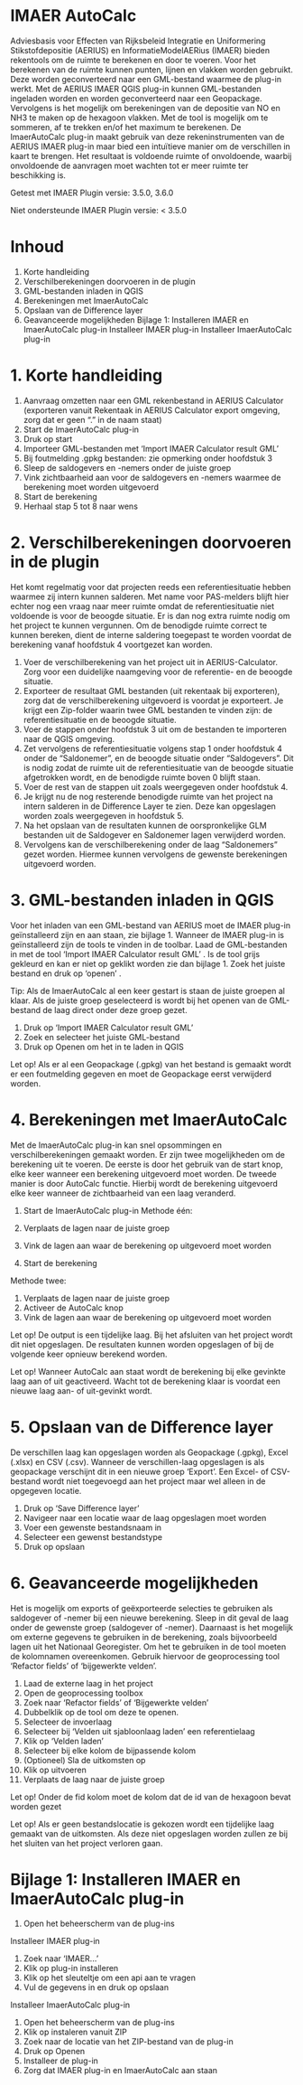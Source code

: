 # IMAER AutoCalc
Adviesbasis voor Effecten van Rijksbeleid Integratie en Uniformering Stikstofdepositie (AERIUS) en InformatieModelAERius (IMAER) bieden rekentools om de ruimte te berekenen en door te voeren. Voor het berekenen van de ruimte kunnen punten, lijnen en vlakken worden gebruikt. Deze worden geconverteerd naar een GML-bestand waarmee de plug-in werkt. Met de AERIUS IMAER QGIS plug-in kunnen GML-bestanden ingeladen worden en worden geconverteerd naar een Geopackage. Vervolgens is het mogelijk om berekeningen van de depositie van NO en NH3 te maken op de hexagoon vlakken. Met de tool is mogelijk om te sommeren, af te trekken en/of het maximum te berekenen. De ImaerAutoCalc plug-in maakt gebruik van deze rekeninstrumenten van de AERIUS IMAER plug-in maar bied een intuïtieve manier om de verschillen in kaart te brengen. Het resultaat is voldoende ruimte of onvoldoende, waarbij onvoldoende de aanvragen moet wachten tot er meer ruimte ter beschikking is.

Getest met IMAER Plugin versie: 3.5.0, 3.6.0

Niet ondersteunde IMAER Plugin versie: < 3.5.0

# Inhoud
1.	Korte handleiding	
2.	Verschilberekeningen doorvoeren in de plugin
3.	GML-bestanden inladen in QGIS
4.	Berekeningen met ImaerAutoCalc
5.	Opslaan van de Difference layer
6.	Geavanceerde mogelijkheden
Bijlage 1: Installeren IMAER en ImaerAutoCalc plug-in
  Installeer IMAER plug-in
  Installeer ImaerAutoCalc plug-in

# 1.	Korte handleiding
1.	Aanvraag omzetten naar een GML rekenbestand in AERIUS Calculator (exporteren vanuit Rekentaak in AERIUS Calculator export omgeving, zorg dat er geen “.” in de naam staat)
2.  Start de ImaerAutoCalc plug-in
3.	Druk op start
4.	Importeer GML-bestanden met ‘Import IMAER Calculator result GML’ 
5.	Bij foutmelding .gpkg bestanden: zie opmerking onder hoofdstuk 3
6.	Sleep de saldogevers en -nemers onder de juiste groep 
7.  Vink zichtbaarheid aan voor de saldogevers en -nemers waarmee de berekening moet worden uitgevoerd 
8.	Start de berekening 
9.	Herhaal stap 5 tot 8 naar wens

# 2.	Verschilberekeningen doorvoeren in de plugin
Het komt regelmatig voor dat projecten reeds een referentiesituatie hebben waarmee zij intern kunnen salderen. Met name voor PAS-melders blijft hier echter nog een vraag naar meer ruimte omdat de referentiesituatie niet voldoende is voor de beoogde situatie. Er is dan nog extra ruimte nodig om het project te kunnen vergunnen. Om de benodigde ruimte correct te kunnen bereken, dient de interne saldering toegepast te worden voordat de berekening vanaf hoofdstuk 4 voortgezet kan worden. 

1.	Voer de verschilberekening van het project uit in AERIUS-Calculator. Zorg voor een duidelijke naamgeving voor de referentie- en de beoogde situatie. 
2.	Exporteer de resultaat GML bestanden (uit rekentaak bij exporteren), zorg dat de verschilberekening uitgevoerd is voordat je exporteert. Je krijgt een Zip-folder waarin twee GML bestanden te vinden zijn: de referentiesituatie en de beoogde situatie. 
3.	Voer de stappen onder hoofdstuk 3 uit om de bestanden te importeren naar de QGIS omgeving. 
4.	Zet vervolgens de referentiesituatie volgens stap 1 onder hoofdstuk 4 onder de “Saldonemer”, en de beoogde situatie onder “Saldogevers”. Dit is nodig zodat de ruimte uit de referentiesituatie van de beoogde situatie afgetrokken wordt, en de benodigde ruimte boven 0 blijft staan.  
5.	Voer de rest van de stappen uit zoals weergegeven onder hoofdstuk 4. 
6.	Je krijgt nu de nog resterende benodigde ruimte van het project na intern salderen in de Difference Layer te zien. Deze kan opgeslagen worden zoals weergegeven in hoofdstuk 5. 
7.	Na het opslaan van de resultaten kunnen de oorspronkelijke GLM bestanden uit de Saldogever en Saldonemer lagen verwijderd worden. 
8.	Vervolgens kan de verschilberekening onder de laag “Saldonemers” gezet worden. Hiermee kunnen vervolgens de gewenste berekeningen uitgevoerd worden.


# 3.	GML-bestanden inladen in QGIS
  
Voor het inladen van een GML-bestand van AERIUS moet de IMAER plug-in geïnstalleerd zijn en aan staan, zie bijlage 1. Wanneer de IMAER plug-in is geïnstalleerd zijn de tools te vinden in de toolbar. Laad de GML-bestanden in met de tool ‘Import IMAER Calculator result GML’  . Is de tool grijs gekleurd en kan er niet op geklikt worden zie dan bijlage 1. Zoek het juiste bestand   en druk op ‘openen’  .

Tip: Als de ImaerAutoCalc al een keer gestart is staan de juiste groepen al klaar. Als de juiste groep geselecteerd is wordt bij het openen van de GML-bestand de laag direct onder deze groep gezet.

1.  Druk op ‘Import IMAER Calculator result GML’
2.	Zoek en selecteer het juiste GML-bestand
3.	Druk op Openen om het in te laden in QGIS

Let op! Als er al een Geopackage (.gpkg) van het bestand is gemaakt wordt er een foutmelding gegeven en moet de Geopackage eerst verwijderd worden.

# 4.	Berekeningen met ImaerAutoCalc
Met de ImaerAutoCalc plug-in kan snel opsommingen en verschilberekeningen gemaakt worden. Er zijn twee mogelijkheden om de berekening uit te voeren. De eerste is door het gebruik van de start knop, elke keer wanneer een berekening uitgevoerd moet worden. De tweede manier is door AutoCalc functie. Hierbij wordt de berekening uitgevoerd elke keer wanneer de zichtbaarheid van een laag veranderd.

1.  Start de ImaerAutoCalc plug-in
Methode één:

1.  Verplaats de lagen naar de juiste groep
2.	Vink de lagen aan waar de berekening op uitgevoerd moet worden
3.	Start de berekening

Methode twee:
1.	Verplaats de lagen naar de juiste groep
2.	Activeer de AutoCalc knop  
3.	Vink de lagen aan waar de berekening op uitgevoerd moet worden

Let op! De output is een tijdelijke laag. Bij het afsluiten van het project wordt dit niet opgeslagen. De resultaten kunnen worden opgeslagen of bij de volgende keer opnieuw berekend worden.

Let op! Wanneer AutoCalc aan staat wordt de berekening bij elke gevinkte laag aan of uit geactiveerd. Wacht tot de berekening klaar is voordat een nieuwe laag aan- of uit-gevinkt wordt. 

# 5.	Opslaan van de Difference layer
De verschillen laag kan opgeslagen worden als Geopackage (.gpkg), Excel (.xlsx) en CSV (.csv). Wanneer de verschillen-laag opgeslagen is als geopackage verschijnt dit in een nieuwe groep ‘Export’. Een Excel- of CSV-bestand wordt niet toegevoegd aan het project maar wel alleen in de opgegeven locatie.

1.	Druk op ‘Save Difference layer’
2.	Navigeer naar een locatie waar de laag opgeslagen moet worden
3.	Voer een gewenste bestandsnaam in
4.	Selecteer een gewenst bestandstype
5.	Druk op opslaan

# 6.	Geavanceerde mogelijkheden
Het is mogelijk om exports of geëxporteerde selecties te gebruiken als saldogever of -nemer bij een nieuwe berekening. Sleep in dit geval de laag onder de gewenste groep (saldogever of -nemer). Daarnaast is het mogelijk om externe gegevens te gebruiken in de berekening, zoals bijvoorbeeld lagen uit het Nationaal Georegister. Om het te gebruiken in de tool moeten de kolomnamen overeenkomen. Gebruik hiervoor de geoprocessing tool ‘Refactor fields’ of ‘bijgewerkte velden’.

1.	Laad de externe laag in het project
2.	Open de geoprocessing toolbox
3.	Zoek naar ‘Refactor fields’ of ‘Bijgewerkte velden’
4.	Dubbelklik op de tool om deze te openen.
5.	Selecteer de invoerlaag
6.	Selecteer bij ‘Velden uit sjabloonlaag laden’ een referentielaag 
7.	Klik op ‘Velden laden’
8.	Selecteer bij elke kolom de bijpassende kolom
9.	(Optioneel) Sla de uitkomsten op
10.	Klik op uitvoeren
11.	Verplaats de laag naar de juiste groep

Let op! Onder de fid kolom moet de kolom dat de id van de hexagoon bevat worden gezet

Let op! Als er geen bestandslocatie is gekozen wordt een tijdelijke laag gemaakt van de uitkomsten. Als deze niet opgeslagen worden zullen ze bij het sluiten van het project verloren gaan.

# Bijlage 1: Installeren IMAER en ImaerAutoCalc plug-in
1.	Open het beheerscherm van de plug-ins

Installeer IMAER plug-in
1.	Zoek naar ‘IMAER...’
2.	Klik op plug-in installeren
3.  Klik op het sleuteltje om een api aan te vragen
4.	Vul de gegevens in en druk op opslaan

Installeer ImaerAutoCalc plug-in
1.	Open het beheerscherm van de plug-ins
2.	Klik op instaleren vanuit ZIP
3.	Zoek naar de locatie van het ZIP-bestand van de plug-in
4.	Druk op Openen 
5.	Installeer de plug-in
6.	Zorg dat IMAER plug-in en ImaerAutoCalc aan staan



